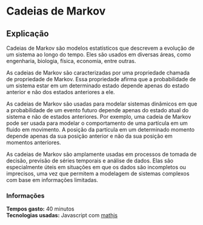 # Cadeias de Markov

## Explicação 

Cadeias de Markov são modelos estatísticos que descrevem a evolução de um sistema ao longo do tempo. Eles são usados em diversas áreas, como engenharia, biologia, física, economia, entre outras.

As cadeias de Markov são caracterizadas por uma propriedade chamada de propriedade de Markov. Essa propriedade afirma que a probabilidade de um sistema estar em um determinado estado depende apenas do estado anterior e não dos estados anteriores a ele.

As cadeias de Markov são usadas para modelar sistemas dinâmicos em que a probabilidade de um evento futuro depende apenas do estado atual do sistema e não de estados anteriores. Por exemplo, uma cadeia de Markov pode ser usada para modelar o comportamento de uma partícula em um fluido em movimento. A posição da partícula em um determinado momento depende apenas da sua posição anterior e não da sua posição em momentos anteriores.

As cadeias de Markov são amplamente usadas em processos de tomada de decisão, previsão de séries temporais e análise de dados. Elas são especialmente úteis em situações em que os dados são incompletos ou imprecisos, uma vez que permitem a modelagem de sistemas complexos com base em informações limitadas.


### Informações

**Tempos gasto:** 40 minutos
</br>
**Tecnologias usadas:** Javascript com [mathjs](https://mathjs.org)
